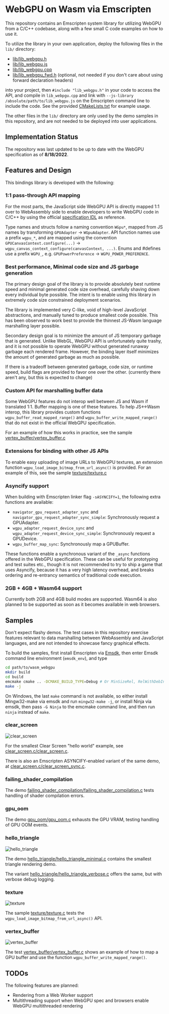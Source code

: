 # WebGPU on Wasm via Emscripten

This repository contains an Emscripten system library for utilizing WebGPU from a C/C++ codebase, along with a few small C code examples on how to use it.

To utilize the library in your own application, deploy the following files in the `lib/` directory:

 - [lib/lib_webgpu.h](https://github.com/juj/wasm_webgpu/blob/master/lib/lib_webgpu.h)
 - [lib/lib_webgpu.js](https://github.com/juj/wasm_webgpu/blob/master/lib/lib_webgpu.js)
 - [lib/lib_webgpu.cpp](https://github.com/juj/wasm_webgpu/blob/master/lib/lib_webgpu.cpp)
 - [lib/lib_webgpu_fwd.h](https://github.com/juj/wasm_webgpu/blob/master/lib/lib_webgpu_fwd.h) (optional, not needed if you don't care about using forward declaration headers)

into your project, then `#include "lib_webgpu.h"` in your code to access the API, and compile in `lib_webpgu.cpp` and link with `--js-library /absolute/path/to/lib_webgpu.js` on the Emscripten command line to include the code. See the provided [CMakeLists.txt](https://github.com/juj/wasm_webgpu/blob/master/CMakeLists.txt) for example usage.

The other files in the `lib/` directory are only used by the demo samples in this repository, and are not needed to be deployed into user applications.

## Implementation Status

The repository was last updated to be up to date with the WebGPU specification as of **8/18/2022**.

## Features and Design

This bindings library is developed with the following:

### 1:1 pass-through API mapping

For the most parts, the JavaScript side WebGPU API is directly mapped 1:1 over to WebAssembly side to enable developers to write WebGPU code in C/C++ by using the official [specification IDL](https://www.w3.org/TR/webgpu/) as reference.

Type names and structs follow a naming convention `WGpu*`, mapped from JS names by transforming `GPUAdapter` -> `WGpuAdapter`. API function names use a prefix `wgpu_*`, and are mapped using the convention `GPUCanvasContext.configure(...)` -> `wgpu_canvas_context_configure(canvasContext, ...)`. Enums and #defines use a prefix `WGPU_`, e.g. `GPUPowerPreference` -> `WGPU_POWER_PREFERENCE`.

### Best performance, Minimal code size and JS garbage generation

The primary design goal of the library is to provide absolutely best runtime speed and minimal generated code size overhead, carefully shaving down every individual byte possible. The intent is to enable using this library in extremely code size constrained deployment scenarios.

The library is implemented very C-like, void of high-level JavaScript abstractions, and manually tuned to produce smallest code possible. This has been observed to work best to provide the thinnest JS-Wasm language marshalling layer possible.

Secondary design goal is to minimize the amount of JS temporary garbage that is generated. Unlike WebGL, WebGPU API is unfortunately quite trashy, and it is not possible to operate WebGPU without generated runaway garbage each rendered frame. However, the binding layer itself minimizes the amount of generated garbage as much as possible.

If there is a tradeoff between generated garbage, code size, or runtime speed, build flags are provided to favor one over the other. (currently there aren't any, but this is expected to change)

### Custom API for marshalling buffer data

Some WebGPU features do not interop well between JS and Wasm if translated 1:1. Buffer mapping is one of these features. To help JS<->Wasm interop, this library provides custom functions `wgpu_buffer_read_mapped_range()` and `wgpu_buffer_write_mapped_range()` that do not exist in the official WebGPU specification.

For an example of how this works in practice, see the sample [vertex_buffer/vertex_buffer.c](https://github.com/juj/wasm_webgpu/blob/master/vertex_buffer/vertex_buffer.c)

### Extensions for binding with other JS APIs

To enable easy uploading of image URLs to WebGPU textures, an extension function `wgpu_load_image_bitmap_from_url_async()` is provided. For an example of this, see the sample [texture/texture.c](https://github.com/juj/wasm_webgpu/blob/master/texture/texture.c)

### Asyncify support

When building with Emscripten linker flag `-sASYNCIFY=1`, the following extra functions are available:

- `navigator_gpu_request_adapter_sync` and `navigator_gpu_request_adapter_sync_simple`: Synchronously request a GPUAdapter.
- `wgpu_adapter_request_device_sync` and `wgpu_adapter_request_device_sync_simple`: Synchronously request a GPUDevice.
- `wgpu_buffer_map_sync`: Synchronously map a GPUBuffer.

These functions enable a synchronous variant of the `_async` functions offered in the WebGPU specification. These can be useful for prototyping and test suites etc., though it is not recommended to try to ship a game that uses Asyncify, because it has a very high latency overhead, and breaks ordering and re-entrancy semantics of traditional code execution.

### 2GB + 4GB + Wasm64 support

Currently both 2GB and 4GB build modes are supported. Wasm64 is also planned to be supported as soon as it becomes available in web browsers.

## Samples

Don't expect flashy demos. The test cases in this repository exercise features relevant to data marshalling between WebAssembly and JavaScript languages, and are not intended to showcase fancy graphical effects.

To build the samples, first install Emscripten via [Emsdk](https://github.com/emscripten-core/emsdk), then enter Emsdk command line environment (`emsdk_env`), and type

```bash
cd path/to/wasm_webgpu
mkdir build
cd build
emcmake cmake .. -DCMAKE_BUILD_TYPE=Debug # Or MinSizeRel, RelWithDebInfo or Release
make -j
```

On Windows, the last `make` command is not available, so either install Mingw32-make via emsdk and run `mingw32-make -j`, or install Ninja via emsdk, then pass `-G Ninja` to the emcmake command line, and then run `ninja` instead of `make`.

### clear_screen

![clear_screen](./screenshots/clear_screen.png)

For the smallest Clear Screen "hello world" example, see [clear_screen.c/clear_screen.c](https://github.com/juj/wasm_webgpu/blob/master/clear_screen/clear_screen.c).

There is also an Emscripten ASYNCIFY-enabled variant of the same demo, at [clear_screen.c/clear_screen_sync.c](https://github.com/juj/wasm_webgpu/blob/master/clear_screen/clear_screen.c).

### failing_shader_compilation

The demo [failing_shader_compilation/failing_shader_compilation.c](https://github.com/juj/wasm_webgpu/blob/master/failing_shader_compilation/failing_shader_compilation.c) tests handling of shader compilation errors.

### gpu_oom

The demo [gpu_oom/gpu_oom.c](https://github.com/juj/wasm_webgpu/blob/master/gpu_oom/gpu_oom.c) exhausts the GPU VRAM, testing handling of GPU OOM events.

### hello_triangle

![hello_triangle](./screenshots/hello_triangle.png)

The demo [hello_triangle/hello_triangle_minimal.c](https://github.com/juj/wasm_webgpu/blob/master/hello_triangle/hello_triangle_minimal.c) contains the smallest triangle rendering demo.

The variant [hello_triangle/hello_triangle_verbose.c](https://github.com/juj/wasm_webgpu/blob/master/hello_triangle/hello_triangle_verbose.c) offers the same, but with verbose debug logging.

### texture

![texture](./screenshots/texture.png)

The sample [texture/texture.c](https://github.com/juj/wasm_webgpu/blob/master/texture/texture.c) tests the `wgpu_load_image_bitmap_from_url_async()` API.

### vertex_buffer

![vertex_buffer](./screenshots/vertex_buffer.png)

The test [vertex_buffer/vertex_buffer.c](https://github.com/juj/wasm_webgpu/blob/master/vertex_buffer/vertex_buffer.c) shows an example of how to map a GPU buffer and use the function `wgpu_buffer_write_mapped_range()`.

## TODOs

The following features are planned:
 - Rendering from a Web Worker support
 - Multithreading support when WebGPU spec and browsers enable WebGPU multithreaded rendering
